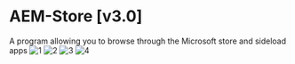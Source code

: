 # AEM-Store [v3.0]
A program allowing you to browse through the Microsoft store and sideload apps
![1](https://i.postimg.cc/FRw6VM3m/1-1.jpg)
![2](https://i.postimg.cc/FRw6VM3m/2.png)
![3](https://i.postimg.cc/FRw6VM3m/3.png)
![4](https://i.postimg.cc/FRw6VM3m/4.png)
